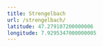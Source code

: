 ```yaml
---
title: Strengelbach
url: /strengelbach/
latitude: 47.279107200000006
longitude: 7.9295347000000005
---
```


